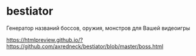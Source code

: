 # bestiator
Генератор названий боссов, оружия, монстров для Вашей видеоигры

https://htmlpreview.github.io/?https://github.com/axredneck/bestiator/blob/master/boss.html
